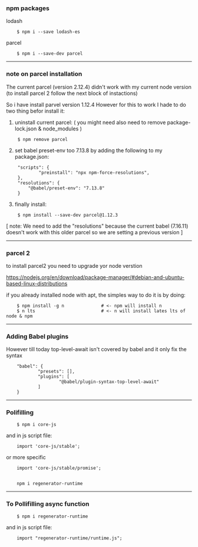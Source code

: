 ### npm packages

lodash

        $ npm i --save lodash-es

parcel

        $ npm i --save-dev parcel

------------------------------------------------------------------------

### note on parcel installation

The current parcel  (version 2.12.4) didn't work with my current node version 
(to install parcel 2 follow the next block of instactions)

So i have install parvel version 1.12.4 
However for this to work I hade to do two thing befor install it:

1. uninstall current parcel:
( you might need also need to remove package-lock.json & node_modules )

        $ npm remove parcel

2. set babel preset-env too 7.13.8 by adding the following to my package.json:

        "scripts": {
                "preinstall": "npx npm-force-resolutions",
        },
        "resolutions": {
            "@babel/preset-env": "7.13.8"
        }

3. finally install:

        $ npm install --save-dev parcel@1.12.3

[ note: We need to add the "resolutions" because the current babel (7.16.11) 
doesn't work with this older parcel so we are setting a previous version ]



------------------------------------------------------------------------

### parcel 2

to install parcel2 you need to upgrade yor node verstion

https://nodejs.org/en/download/package-manager/#debian-and-ubuntu-based-linux-distributions


if you already installed node with apt, the simples way to do it is by doing:

        $ npm install -g n              # <- npm will install n
        $ n lts                         # <- n will install lates lts of node & npm


------------------------------------------------------------------------

### Adding Babel plugins

However till today top-level-await isn't covered by babel and it only fix the syntax

        "babel": {
                "presets": [],
                "plugins": [
                        "@babel/plugin-syntax-top-level-await"
                ]
        }

------------------------------------------------------------------------
### Polifilling

        $ npm i core-js

and in js script file:

        import 'core-js/stable';

or more specific

        import 'core-js/stable/promise';


        npm i regenerator-runtime

------------------------------------------------------------------------
### To Pollifilling async function

        $ npm i regenerator-runtime

and in js script file:

        import "regenerator-runtime/runtime.js";
